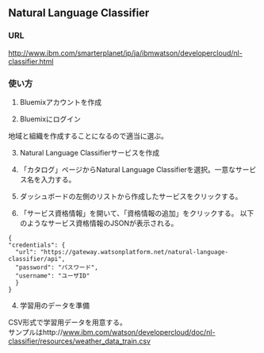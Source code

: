 ## Natural Language Classifier


### URL 

http://www.ibm.com/smarterplanet/jp/ja/ibmwatson/developercloud/nl-classifier.html

### 使い方

1. Bluemixアカウントを作成

2. Bluemixにログイン

  地域と組織を作成することになるので適当に選ぶ。

3. Natural Language Classifierサービスを作成

  1. 「カタログ」ページからNatural Language Classifierを選択。一意なサービス名を入力する。
  2. ダッシュボードの左側のリストから作成したサービスをクリックする。
  3. 「サービス資格情報」を開いて、「資格情報の追加」をクリックする。
  以下のようなサービス資格情報のJSONが表示される。
  ```
  {
  "credentials": {
    "url": "https://gateway.watsonplatform.net/natural-language-classifier/api",
    "password": "パスワード",
    "username": "ユーザID"
    }
  }
  ```

4. 学習用のデータを準備

  CSV形式で学習用データを用意する。  
  サンプルはhttp://www.ibm.com/watson/developercloud/doc/nl-classifier/resources/weather_data_train.csv
